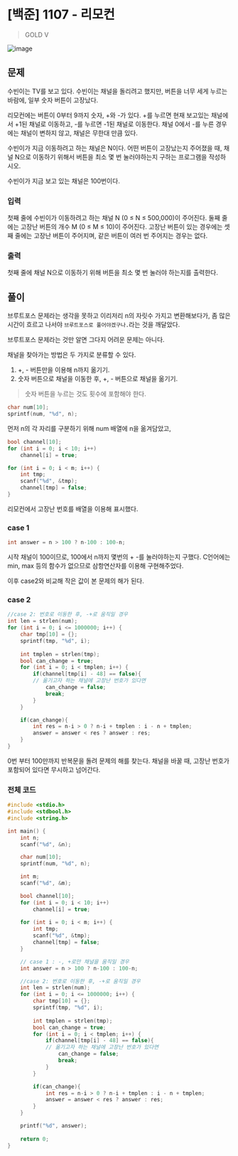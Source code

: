 # [백준] 1107 - 리모컨
> GOLD V

![image](https://github.com/AtraFelis/Algorithm/assets/107051266/95f89057-7554-4ccf-b744-83a111ba5bfe)

## 문제

수빈이는 TV를 보고 있다. 수빈이는 채널을 돌리려고 했지만, 버튼을 너무 세게 누르는 바람에, 일부 숫자 버튼이 고장났다.

리모컨에는 버튼이 0부터 9까지 숫자, +와 -가 있다. +를 누르면 현재 보고있는 채널에서 +1된 채널로 이동하고, -를 누르면 -1된 채널로 이동한다. 채널 0에서 -를 누른 경우에는 채널이 변하지 않고, 채널은 무한대 만큼 있다.

수빈이가 지금 이동하려고 하는 채널은 N이다. 어떤 버튼이 고장났는지 주어졌을 때, 채널 N으로 이동하기 위해서 버튼을 최소 몇 번 눌러야하는지 구하는 프로그램을 작성하시오.

수빈이가 지금 보고 있는 채널은 100번이다.

### 입력

첫째 줄에 수빈이가 이동하려고 하는 채널 N (0 ≤ N ≤ 500,000)이 주어진다. 둘째 줄에는 고장난 버튼의 개수 M (0 ≤ M ≤ 10)이 주어진다. 고장난 버튼이 있는 경우에는 셋째 줄에는 고장난 버튼이 주어지며, 같은 버튼이 여러 번 주어지는 경우는 없다.

### 출력

첫째 줄에 채널 N으로 이동하기 위해 버튼을 최소 몇 번 눌러야 하는지를 출력한다.

## 풀이

브루트포스 문제라는 생각을 못하고 이리저리 n의 자릿수 가지고 변환해보다가, 좀 많은 시간이 흐르고 나서야 `브루트포스로 풀어야겠구나.`라는 것을 깨달았다.

브루트포스 문제라는 것만 알면 그다지 어려운 문제는 아니다.

채널을 찾아가는 방법은 두 가지로 분류할 수 있다.

1. +, - 버튼만을 이용해 n까지 옮기기.
2. 숫자 버튼으로 채널을 이동한 후, +, - 버튼으로 채널을 옮기기.

> 숫자 버튼을 누르는 것도 횟수에 포함해야 한다.

```C
char num[10];
sprintf(num, "%d", n);
```

먼저 n의 각 자리를 구분하기 위해 num 배열에 n을 옮겨담았고,

```C
bool channel[10];
for (int i = 0; i < 10; i++)
    channel[i] = true;

for (int i = 0; i < m; i++) {
    int tmp;
    scanf("%d", &tmp);
    channel[tmp] = false;
}
```

리모컨에서 고장난 번호를 배열을 이용해 표시했다.

### case 1

```C
int answer = n > 100 ? n-100 : 100-n;
```

시작 채널이 100이므로, 100에서 n까지 몇번의 + -를 눌러야하는지 구했다. C언어에는 min, max 등의 함수가 없으므로 삼항연산자를 이용해 구현해주었다.

이후 case2와 비교해 작은 값이 본 문제의 해가 된다.

### case 2

```C
//case 2: 번호로 이동한 후, -+로 움직일 경우
int len = strlen(num);
for (int i = 0; i <= 1000000; i++) {
    char tmp[10] = {};
    sprintf(tmp, "%d", i);
    
    int tmplen = strlen(tmp);
    bool can_change = true;
    for (int i = 0; i < tmplen; i++) {
        if(channel[tmp[i] - 48] == false){
        // 옮기고자 하는 채널에 고장난 번호가 있다면
            can_change = false;
            break;
        }
    }

    if(can_change){
        int res = n-i > 0 ? n-i + tmplen : i - n + tmplen;
        answer = answer < res ? answer : res;
    }
}
```

0번 부터 100만까지 반복문을 돌려 문제의 해를 찾는다. 채널을 바꿀 때, 고장난 번호가 포함되어 있다면 무시하고 넘어간다.

### 전체 코드
```C
#include <stdio.h>
#include <stdbool.h>
#include <string.h>

int main() {
    int n;
    scanf("%d", &n);

    char num[10];
    sprintf(num, "%d", n);

    int m;
    scanf("%d", &m);

    bool channel[10];
    for (int i = 0; i < 10; i++)
        channel[i] = true;
    
    for (int i = 0; i < m; i++) {
        int tmp;
        scanf("%d", &tmp);
        channel[tmp] = false;
    }

    // case 1 : -, +로만 채널을 움직일 경우
    int answer = n > 100 ? n-100 : 100-n;

    //case 2: 번호로 이동한 후, -+로 움직일 경우
    int len = strlen(num);
    for (int i = 0; i <= 1000000; i++) {
        char tmp[10] = {};
        sprintf(tmp, "%d", i);
        
        int tmplen = strlen(tmp);
        bool can_change = true;
        for (int i = 0; i < tmplen; i++) {
            if(channel[tmp[i] - 48] == false){
            // 옮기고자 하는 채널에 고장난 번호가 있다면
                can_change = false;
                break;
            }
        }

        if(can_change){
            int res = n-i > 0 ? n-i + tmplen : i - n + tmplen;
            answer = answer < res ? answer : res;
        }
    }

    printf("%d", answer);
    
    return 0;
}
```